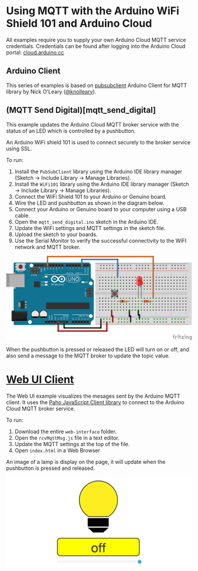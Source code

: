 # Using MQTT with the Arduino WiFi Shield 101 and Arduino Cloud

All examples require you to supply your own Arduino Cloud MQTT service credentials. Credentials can be found after logging into the Arduino Cloud portal: [cloud.arduino.cc](https://cloud.arduino.cc)

## Arduino Client

This series of examples is based on [pubsubclient](https://github.com/knolleary/pubsubclient) Arduino Client for MQTT library by Nick O'Leary ([@knolleary](https://github.com/knolleary)).

## (MQTT Send Digital)[mqtt_send_digital]

This example updates the Arduino Cloud MQTT broker service with the status of an LED which is controlled by a pushbutton.

An Arduino WiFi shield 101 is used to connect securely to the broker service using SSL.

To run:

 1. Install the ```PubSubClient``` library using the Arduino IDE library manager (Sketch -> Include Library -> Manage Libraries).
 1. Install the ```WiFi101``` library using the Arduino IDE library manager (Sketch -> Include Library -> Manage Libraries).
 1. Connect the WiFi Shield 101 to your Arduino or Genuino board.
 1. Wire the LED and pushbutton as shown in the diagram below.
 1. Connect your Arduino or Genuino board to your computer using a USB cable.
 1. Open the ``mqtt_send_digital.ino`` sketch in the Arduino IDE.
 1. Update the WiFi settings and MQTT settings in the sketch file.
 1. Upload the sketch to your boards.
 1. Use the Serial Monitor to verify the successful connectivity to the WiFI network and MQTT broker.

![Wiring diagram for sketch](mqtt_send_digital/mqtt_send_digital_bb.png)

When the pushbutton is pressed or released the LED will turn on or off, and also send a message to the MQTT broker to update the topic value.

# [Web UI Client](web-interface)

The Web UI example visualizes the mesages sent by the Arduino MQTT client. It uses the [Paho JavaScript Client library](https://eclipse.org/paho/clients/js/) to connect to the Arduino Cloud MQTT broker service.


To run:

 1. Download the entire ``web-interface`` folder.
 1. Open the ``rcvMqttMsg.js`` file in a text editor.
 1. Update the MQTT settings at the top of the file.
 1. Open ``index.html`` in a Web Browser

An image of a lamp is display on the page, it will update when the pushbutton is pressed and released.

![Web UI screenshot](web-interface/webpanel.png)


